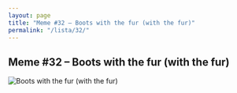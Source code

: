 ```yaml
---
layout: page
title: "Meme #32 – Boots with the fur (with the fur)"
permalink: "/lista/32/"
---
```


## Meme #32 – Boots with the fur (with the fur)

![Boots with the fur (with the fur)](https://i.chzbgr.com/full/10441189120/h3A00F976/boots-with-fur-with-fur)

